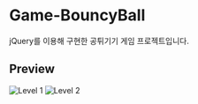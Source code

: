# Game-BouncyBall
jQuery를 이용해 구현한 공튀기기 게임 프로젝트입니다.

Preview
---
![Level 1](https://user-images.githubusercontent.com/60736222/74797622-dcf65480-530e-11ea-9e4b-fa084321b699.PNG)
![Level 2](https://user-images.githubusercontent.com/60736222/74797688-0a430280-530f-11ea-818e-d079f1444db0.PNG)

